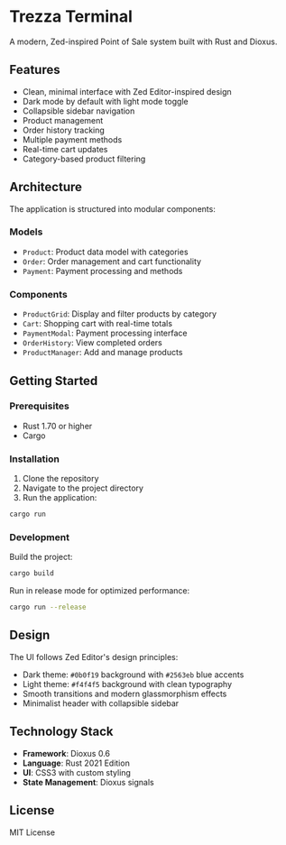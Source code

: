 # Trezza Terminal

A modern, Zed-inspired Point of Sale system built with Rust and Dioxus.

## Features

- Clean, minimal interface with Zed Editor-inspired design
- Dark mode by default with light mode toggle
- Collapsible sidebar navigation
- Product management
- Order history tracking
- Multiple payment methods
- Real-time cart updates
- Category-based product filtering

## Architecture

The application is structured into modular components:

### Models
- `Product`: Product data model with categories
- `Order`: Order management and cart functionality
- `Payment`: Payment processing and methods

### Components
- `ProductGrid`: Display and filter products by category
- `Cart`: Shopping cart with real-time totals
- `PaymentModal`: Payment processing interface
- `OrderHistory`: View completed orders
- `ProductManager`: Add and manage products

## Getting Started

### Prerequisites

- Rust 1.70 or higher
- Cargo

### Installation

1. Clone the repository
2. Navigate to the project directory
3. Run the application:

```bash
cargo run
```

### Development

Build the project:
```bash
cargo build
```

Run in release mode for optimized performance:
```bash
cargo run --release
```

## Design

The UI follows Zed Editor's design principles:
- Dark theme: `#0b0f19` background with `#2563eb` blue accents
- Light theme: `#f4f4f5` background with clean typography
- Smooth transitions and modern glassmorphism effects
- Minimalist header with collapsible sidebar

## Technology Stack

- **Framework**: Dioxus 0.6
- **Language**: Rust 2021 Edition
- **UI**: CSS3 with custom styling
- **State Management**: Dioxus signals

## License

MIT License
